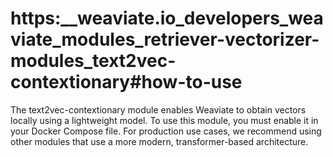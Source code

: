 # https:\_\_weaviate.io_developers_weaviate_modules_retriever-vectorizer-modules_text2vec-contextionary#how-to-use

The text2vec-contextionary module enables Weaviate to obtain vectors locally using a lightweight model. To use this module, you must enable it in your Docker Compose file. For production use cases, we recommend using other modules that use a more modern, transformer-based architecture.
